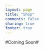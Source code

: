 ```yaml
---
layout: page
title: "Shop"
comments: false
sharing: true
footer: true
---
```

#Coming Soon#

<!-- Sanguinololu Thermocouple-->
<!--RAMPS Thermocouple-->
<!--PowerBridge-->